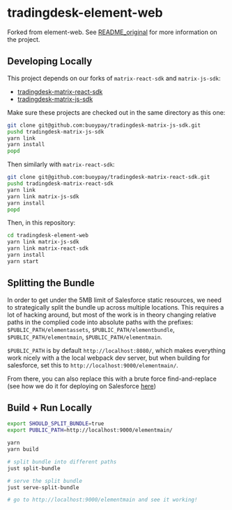 # tradingdesk-element-web

Forked from element-web. See [README_original](./README_original.md) for more information on the project.

## Developing Locally

This project depends on our forks of `matrix-react-sdk` and `matrix-js-sdk`:
- [tradingdesk-matrix-react-sdk](https://github.com/buoypay/tradingdesk-matrix-react-sdk)
- [tradingdesk-matrix-js-sdk](https://github.com/buoypay/tradingdesk-matrix-js-sdk)

Make sure these projects are checked out in the same directory as this one:

```bash
git clone git@github.com:buoypay/tradingdesk-matrix-js-sdk.git
pushd tradingdesk-matrix-js-sdk
yarn link
yarn install
popd
```

Then similarly with `matrix-react-sdk`:

```bash
git clone git@github.com:buoypay/tradingdesk-matrix-react-sdk.git
pushd tradingdesk-matrix-react-sdk
yarn link
yarn link matrix-js-sdk
yarn install
popd
```

Then, in this repository:

```bash
cd tradingdesk-element-web
yarn link matrix-js-sdk
yarn link matrix-react-sdk
yarn install
yarn start
```

## Splitting the Bundle

In order to get under the 5MB limit of Salesforce static resources, we need to strategically split the bundle up
across multiple locations. This requires a lot of hacking around, but most of the work is in theory changing
relative paths in the complied code into absolute paths with the prefixes: `$PUBLIC_PATH/elementassets`, `$PUBLIC_PATH/elementbundle`,
`$PUBLIC_PATH/elementmain`, `$PUBLIC_PATH/elementmain`.

`$PUBLIC_PATH` is by default `http://localhost:8080/`, which makes everything work nicely with a the local webpack
dev server, but when building for salesforce, set this to `http://localhost:9000/elementmain/`.

From there, you can also replace this with a brute force find-and-replace (see how we do it for deploying on Salesforce [here](https://github.com/buoypay/tradingdesk-lwc/blob/master/scripts/rewrite_bundle_paths.js))


## Build + Run Locally

```bash
export SHOULD_SPLIT_BUNDLE=true
export PUBLIC_PATH=http://localhost:9000/elementmain/

yarn
yarn build

# split bundle into different paths
just split-bundle

# serve the split bundle
just serve-split-bundle

# go to http://localhost:9000/elementmain and see it working!
```


